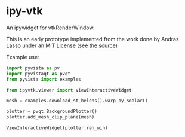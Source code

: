 # ipy-vtk

An ipywidget for vtkRenderWindow.

This is an early prototype implemented from the work done by Andras Lasso under
an MIT License (see [the source](https://github.com/Slicer/SlicerJupyter/blob/master/JupyterNotebooks/JupyterNotebooksLib/interactive_view_widget.py))


Example use:

```py
import pyvista as pv
import pyvistaqt as pvqt
from pyvista import examples

from ipyvtk.viewer import ViewInteractiveWidget

mesh = examples.download_st_helens().warp_by_scalar()

plotter = pvqt.BackgroundPlotter()
plotter.add_mesh_clip_plane(mesh)

ViewInteractiveWidget(plotter.ren_win)
```
